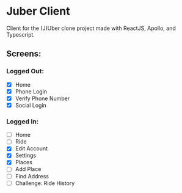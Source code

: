 # Juber Client

Client for the (J)Uber clone project made with ReactJS, Apollo, and Typescript.

## Screens:

### Logged Out:

- [x] Home
- [x] Phone Login
- [x] Verify Phone Number
- [x] Social Login

### Logged In:

- [ ] Home
- [ ] Ride
- [x] Edit Account
- [x] Settings
- [x] Places
- [ ] Add Place
- [ ] Find Address
- [ ] Challenge: Ride History

